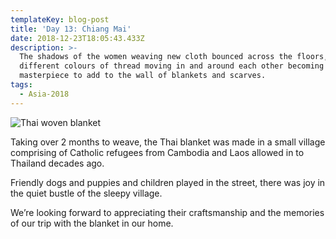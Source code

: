```yaml
---
templateKey: blog-post
title: 'Day 13: Chiang Mai'
date: 2018-12-23T18:05:43.433Z
description: >-
  The shadows of the women weaving new cloth bounced across the floors, the
  different colours of thread moving in and around each other becoming a
  masterpiece to add to the wall of blankets and scarves. 
tags:
  - Asia-2018
---
```

![Thai woven blanket](/img/b0fe8da6-346d-431d-83d5-78997c5ec389.jpeg)

Taking over 2 months to weave, the Thai blanket was made in a small village comprising of Catholic refugees from Cambodia and Laos allowed in to Thailand decades ago. 

Friendly dogs and puppies and children played in the street, there was joy in the quiet bustle of the sleepy village.

We’re looking forward to appreciating their craftsmanship and the memories of our trip with the blanket in our home. 
